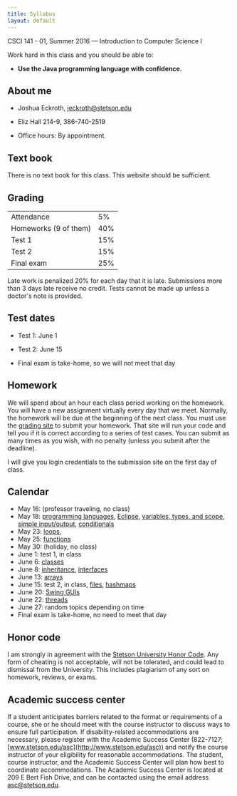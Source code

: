 ```yaml
---
title: Syllabus
layout: default
---
```


<p>
CSCI 141 - 01, Summer 2016 &mdash; Introduction to Computer Science I<br/>
</p>

Work hard in this class and you should be able to:

- <b>Use the Java programming language with confidence.</b>

## About me

- Joshua Eckroth, [jeckroth@stetson.edu](mailto:jeckroth@stetson.edu)

- Eliz Hall 214-9, 386-740-2519

- Office hours: By appointment.

## Text book

There is no text book for this class. This website should be sufficient.

## Grading

<table>
<tr>
<td>Attendance</td><td>5%</td>
</tr><tr>
<td>Homeworks (9 of them)</td><td>40%</td>
</tr><tr>
<td>Test 1</td><td>15%</td>
</tr><tr>
<td>Test 2</td><td>15%</td>
</tr><tr>
<td>Final exam</td><td>25%</td>
</table>

Late work is penalized 20% for each day that it is late. Submissions more than 3 days late receive no credit. Tests cannot be made up unless a doctor's note is provided.

## Test dates

- Test 1: June 1

- Test 2: June 15

- Final exam is take-home, so we will not meet that day

## Homework

We will spend about an hour each class period working on the homework. You will have a new assignment virtually every day that we meet. Normally, the homework will be due at the beginning of the next class. You must use the [grading site](http://147.253.70.151:8080/) to submit your homework. That site will run your code and tell you if it is correct according to a series of test cases. You can submit as many times as you wish, with no penalty (unless you submit after the deadline).

I will give you login credentials to the submission site on the first day of class.

## Calendar

- May 16: (professor traveling, no class)
- May 18: [programming languages](/lecture/proglang.html), [Eclipse](/lecture/eclipse.html), [variables, types, and scope](/lecture/variables-types-scope.html), [simple input/output](/lecture/simple-io.html), [conditionals](/lecture/conditionals.html)
- May 23: [loops](/lecture/loops.html), 
- May 25: [functions](/lecture/functions.html)
- May 30: (holiday, no class)
- June 1: test 1, in class
- June 6: [classes](/lecture/classes.html)
- June 8: [inheritance](/lecture/inheritance.html), [interfaces](/lecture/interfaces.html)
- June 13: [arrays](/lecture/arrays.html)
- June 15: test 2, in class, [files](/lecture/files.html), [hashmaps](/lecture/hashmaps.html)
- June 20: [Swing GUIs](/lecture/swing.html)
- June 22: [threads](/lecture/threads.html)
- June 27: random topics depending on time
- Final exam is take-home, no need to meet that day


## Honor code

I am strongly in agreement with the
[Stetson University Honor Code](http://www.stetson.edu/other/honor-system/). Any
form of cheating is not acceptable, will not be tolerated, and could
lead to dismissal from the University. This includes plagiarism of any
sort on homework, reviews, or exams.

## Academic success center

If a student anticipates barriers related to the format or
requirements of a course, she or he should meet with the course
instructor to discuss ways to ensure full participation. If
disability-related accommodations are necessary, please register with
the Academic Success Center (822-7127;
[www.stetson.edu/asc](http://www.stetson.edu/asc)) and notify the
course instructor of your eligibility for reasonable
accommodations. The student, course instructor, and the Academic
Success Center will plan how best to coordinate accommodations. The
Academic Success Center is located at 209 E Bert Fish Drive, and can
be contacted using the email address
[asc@stetson.edu](mailto:asc@stetson.edu).

